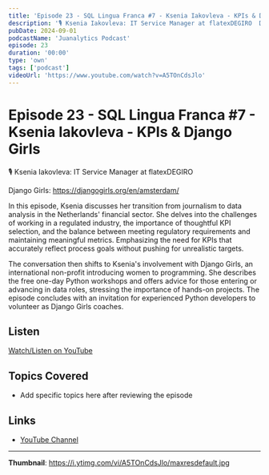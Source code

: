 ```yaml
---
title: 'Episode 23 - SQL Lingua Franca #7 - Ksenia Iakovleva - KPIs & Django Girls'
description: '🎙️ ⁠Ksenia Iakovleva: IT Service Manager at flatexDEGIRO  Django Girls: https://djangogirls.org/en/amsterdam/  In this episode, Ksenia discusses her transition from journalism to data analysis in the ...'
pubDate: 2024-09-01
podcastName: 'Juanalytics Podcast'
episode: 23
duration: '00:00'
type: 'own'
tags: ['podcast']
videoUrl: 'https://www.youtube.com/watch?v=A5TOnCdsJlo'
---
```


# Episode 23 - SQL Lingua Franca #7 - Ksenia Iakovleva - KPIs & Django Girls

🎙️ ⁠Ksenia Iakovleva: IT Service Manager at flatexDEGIRO

Django Girls: https://djangogirls.org/en/amsterdam/

In this episode, Ksenia discusses her transition from journalism to data analysis in the Netherlands' financial sector. She delves into the challenges of working in a regulated industry, the importance of thoughtful KPI selection, and the balance between meeting regulatory requirements and maintaining meaningful metrics. Emphasizing the need for KPIs that accurately reflect process goals without pushing for unrealistic targets.

The conversation then shifts to Ksenia's involvement with Django Girls, an international non-profit introducing women to programming. She describes the free one-day Python workshops and offers advice for those entering or advancing in data roles, stressing the importance of hands-on projects. The episode concludes with an invitation for experienced Python developers to volunteer as Django Girls coaches.

## Listen

[Watch/Listen on YouTube](https://www.youtube.com/watch?v=A5TOnCdsJlo)

## Topics Covered

- Add specific topics here after reviewing the episode

## Links

- [YouTube Channel](https://www.youtube.com/juanalytics)

---

**Thumbnail**: https://i.ytimg.com/vi/A5TOnCdsJlo/maxresdefault.jpg
